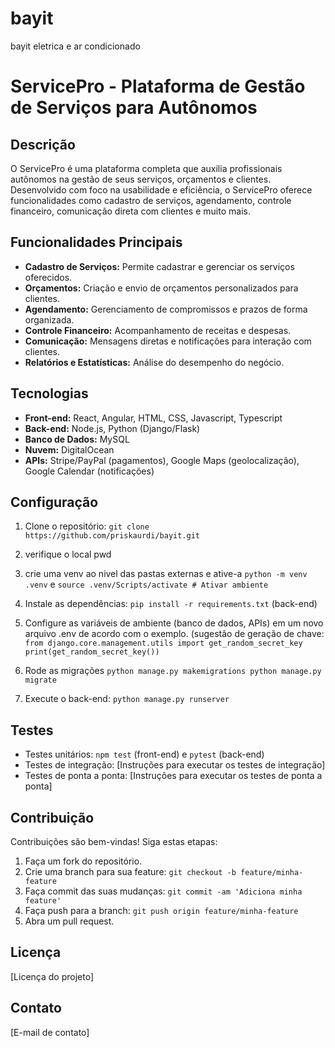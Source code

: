 # bayit
bayit eletrica e ar condicionado

# ServicePro - Plataforma de Gestão de Serviços para Autônomos

## Descrição

O ServicePro é uma plataforma completa que auxilia profissionais autônomos na gestão de seus serviços, orçamentos e clientes. Desenvolvido com foco na usabilidade e eficiência, o ServicePro oferece funcionalidades como cadastro de serviços, agendamento, controle financeiro, comunicação direta com clientes e muito mais.

## Funcionalidades Principais

* **Cadastro de Serviços:** Permite cadastrar e gerenciar os serviços oferecidos.
* **Orçamentos:** Criação e envio de orçamentos personalizados para clientes.
* **Agendamento:** Gerenciamento de compromissos e prazos de forma organizada.
* **Controle Financeiro:** Acompanhamento de receitas e despesas.
* **Comunicação:** Mensagens diretas e notificações para interação com clientes.
* **Relatórios e Estatísticas:** Análise do desempenho do negócio.

## Tecnologias

* **Front-end:** React, Angular, HTML, CSS, Javascript, Typescript
* **Back-end:** Node.js, Python (Django/Flask)
* **Banco de Dados:** MySQL
* **Nuvem:** DigitalOcean
* **APIs:** Stripe/PayPal (pagamentos), Google Maps (geolocalização), Google Calendar (notificações)

## Configuração

1.  Clone o repositório: `git clone https://github.com/priskaurdi/bayit.git`
2.  verifique o local pwd
3.  crie uma venv ao nivel das pastas externas e ative-a
   `python -m venv .venv` e `source .venv/Scripts/activate # Ativar ambiente`

5.  Instale as dependências: `pip install -r requirements.txt` (back-end)
6.  Configure as variáveis de ambiente (banco de dados, APIs) em um novo arquivo .env de acordo com o exemplo. (sugestão de geração de chave: `from django.core.management.utils import get_random_secret_key
print(get_random_secret_key())`
7. Rode as migrações `python manage.py makemigrations
python manage.py migrate`
8. Execute o back-end: `python manage.py runserver` 

## Testes

* Testes unitários: `npm test` (front-end) e `pytest` (back-end)
* Testes de integração: [Instruções para executar os testes de integração]
* Testes de ponta a ponta: [Instruções para executar os testes de ponta a ponta]

## Contribuição

Contribuições são bem-vindas! Siga estas etapas:

1.  Faça um fork do repositório.
2.  Crie uma branch para sua feature: `git checkout -b feature/minha-feature`
3.  Faça commit das suas mudanças: `git commit -am 'Adiciona minha feature'`
4.  Faça push para a branch: `git push origin feature/minha-feature`
5.  Abra um pull request.

## Licença

[Licença do projeto]

## Contato

[E-mail de contato]
